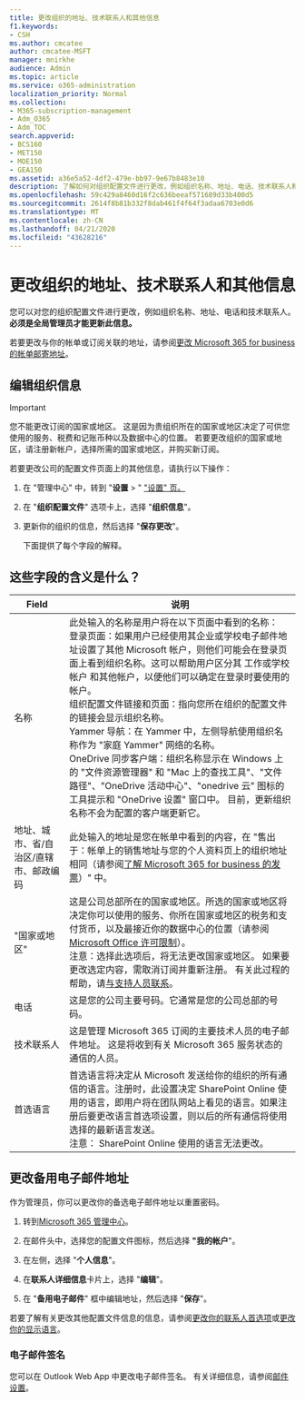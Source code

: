```yaml
---
title: 更改组织的地址、技术联系人和其他信息
f1.keywords:
- CSH
ms.author: cmcatee
author: cmcatee-MSFT
manager: mnirkhe
audience: Admin
ms.topic: article
ms.service: o365-administration
localization_priority: Normal
ms.collection:
- M365-subscription-management
- Adm_O365
- Adm_TOC
search.appverid:
- BCS160
- MET150
- MOE150
- GEA150
ms.assetid: a36e5a52-4df2-479e-bb97-9e67b8483e10
description: 了解如何对组织配置文件进行更改，例如组织名称、地址、电话、技术联系人和电子邮件。
ms.openlocfilehash: 59c429a8460d16f2c636beeaf571689d33b400d5
ms.sourcegitcommit: 2614f8b81b332f8dab461f4f64f3adaa6703e0d6
ms.translationtype: MT
ms.contentlocale: zh-CN
ms.lasthandoff: 04/21/2020
ms.locfileid: "43628216"
---
```

# <a name="change-your-organizations-address-technical-contact-and-more"></a>更改组织的地址、技术联系人和其他信息
  
您可以对您的组织配置文件进行更改，例如组织名称、地址、电话和技术联系人。 **必须是全局管理员才能更新此信息。**
  
若要更改与你的帐单或订阅关联的地址，请参阅[更改 Microsoft 365 for business 的帐单邮寄地址](../../commerce/billing-and-payments/change-your-billing-addresses.md)。

## <a name="edit-organization-information"></a>编辑组织信息

> [!IMPORTANT]
> 您不能更改订阅的国家或地区。 这是因为贵组织所在的国家或地区决定了可供您使用的服务、税费和记账币种以及数据中心的位置。 若要更改组织的国家或地区，请注册新帐户，选择所需的国家或地区，并购买新订阅。

若要更改公司的配置文件页面上的其他信息，请执行以下操作：
  
1. 在 "管理中心" 中，转到 "**设置** \> " <a href="https://go.microsoft.com/fwlink/p/?linkid=2118715" target="_blank">"设置" 页。</a>

2. 在 "**组织配置文件**" 选项卡上，选择 "**组织信息**"。

3. 更新你的组织的信息，然后选择 "**保存更改**"。

    下面提供了每个字段的解释。

## <a name="what-do-these-fields-mean"></a>这些字段的含义是什么？

|**Field**  |**说明**  |
|---------|---------|
|名称  <br/>   | 此处输入的名称是用户将在以下页面中看到的名称：  <br/>  登录页面：如果用户已经使用其企业或学校电子邮件地址设置了其他 Microsoft 帐户，则他们可能会在登录页面上看到组织名称。这可以帮助用户区分其 工作或学校帐户 和其他帐户，以便他们可以确定在登录时要使用的帐户。  <br/>  组织配置文件链接和页面：指向您所在组织的配置文件的链接会显示组织名称。  <br/>  Yammer 导航：在 Yammer 中，左侧导航使用组织名称作为 "家庭 Yammer" 网络的名称。  <br/> OneDrive 同步客户端：组织名称显示在 Windows 上的 "文件资源管理器" 和 "Mac 上的查找工具"、"文件路径"、"OneDrive 活动中心"、"onedrive 云" 图标的工具提示和 "OneDrive 设置" 窗口中。 目前，更新组织名称不会为配置的客户端更新它。 <br/>        |
|地址、城市、省/自治区/直辖市、邮政编码  <br/>     | 此处输入的地址是您在帐单中看到的内容，在 "售出于：帐单上的销售地址与您的个人资料页上的组织地址相同（请参阅[了解 Microsoft 365 for business 的发票](../../commerce/billing-and-payments/understand-your-invoice2.md)）" 中。  <br/>        |
|"国家或地区"  <br/>    | 这是公司总部所在的国家或地区。所选的国家或地区将决定你可以使用的服务、你所在国家或地区的税务和支付货币，以及最接近你的数据中心的位置（请参阅 [Microsoft Office 许可限制](https://office.microsoft.com/redir/FX103037529)）。  <br/>注意：选择此选项后，将无法更改国家或地区。 如果要更改选定内容，需取消订阅并重新注册。 有关此过程的帮助，请[与支持人员联系](../contact-support-for-business-products.md)。        |
|电话  <br/>     | 这是您的公司主要号码。它通常是您的公司总部的号码。  <br/>        |
|技术联系人  <br/> |这是管理 Microsoft 365 订阅的主要技术人员的电子邮件地址。 这是将收到有关 Microsoft 365 服务状态的通信的人员。  <br/> |
|首选语言  <br/> |首选语言将决定从 Microsoft 发送给你的组织的所有通信的语言。注册时，此设置决定 SharePoint Online 使用的语言，即用户将在团队网站上看见的语言。如果注册后要更改语言首选项设置，则以后的所有通信将使用选择的最新语言发送。    <br/> 注意： SharePoint Online 使用的语言无法更改。           |

## <a name="change-your-alternate-email-address"></a>更改备用电子邮件地址

作为管理员，你可以更改你的备选电子邮件地址以重置密码。

1. 转到<a href="https://go.microsoft.com/fwlink/p/?linkid=2024339" target="_blank">Microsoft 365 管理中心</a>。

2. 在邮件头中，选择您的配置文件图标，然后选择 **"我的帐户**"。

3. 在左侧，选择 "**个人信息**"。

4. 在**联系人详细信息**卡片上，选择 "**编辑**"。

5. 在 "**备用电子邮件**" 框中编辑地址，然后选择 "**保存**"。

若要了解有关更改其他配置文件信息的信息，请参阅[更改你的联系人首选项](change-contact-preferences.md)或[更改你的显示语言](https://support.office.com/article/6f238bff-5252-441e-b32b-655d5d85d15b.aspx)。
  
### <a name="email-signatures"></a>电子邮件签名
  
您可以在 Outlook Web App 中更改电子邮件签名。 有关详细信息，请参阅[邮件设置](https://support.office.com/article/30c69a79-efc6-42d2-b740-4bf1c1f8a01c.aspx)。

